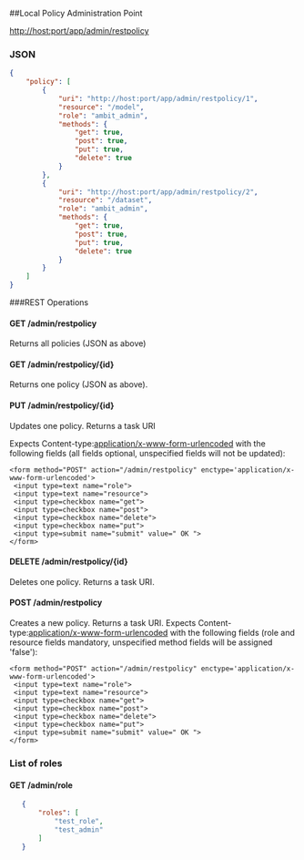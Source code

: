 ##Local Policy Administration Point

   [http://host:port/app/admin/restpolicy](http://host:port/app/admin/restpolicy)

### JSON

````json
{
    "policy": [
        {
            "uri": "http://host:port/app/admin/restpolicy/1",
            "resource": "/model",
            "role": "ambit_admin",
            "methods": {
                "get": true,
                "post": true,
                "put": true,
                "delete": true
            }
        },
        {
            "uri": "http://host:port/app/admin/restpolicy/2",
            "resource": "/dataset",
            "role": "ambit_admin",
            "methods": {
                "get": true,
                "post": true,
                "put": true,
                "delete": true
            }
        }
    ]
}
````

###REST Operations

#### GET /admin/restpolicy 
Returns all policies (JSON as above)

#### GET /admin/restpolicy/{id}
Returns one policy (JSON as above).

#### PUT /admin/restpolicy/{id}
Updates one policy.  Returns a task URI

Expects Content-type:[application/x-www-form-urlencoded](http://www.w3.org/TR/html401/interact/forms.html#h-17.13.4.1) with the following fields (all fields optional, unspecified fields will not be updated):

````
<form method="POST" action="/admin/restpolicy" enctype='application/x-www-form-urlencoded'>
 <input type=text name="role">
 <input type=text name="resource">
 <input type=checkbox name="get">
 <input type=checkbox name="post">
 <input type=checkbox name="delete">
 <input type=checkbox name="put">
 <input type=submit name="submit" value=" OK ">
</form>
````

#### DELETE /admin/restpolicy/{id}
Deletes one policy.  Returns a task URI.

#### POST /admin/restpolicy
Creates a new policy. Returns a task URI.
Expects Content-type:[application/x-www-form-urlencoded](http://www.w3.org/TR/html401/interact/forms.html#h-17.13.4.1) with the following fields (role and resource fields mandatory, unspecified method fields will be assigned 'false'):

````
<form method="POST" action="/admin/restpolicy" enctype='application/x-www-form-urlencoded'>
 <input type=text name="role">
 <input type=text name="resource">
 <input type=checkbox name="get">
 <input type=checkbox name="post">
 <input type=checkbox name="delete">
 <input type=checkbox name="put">
 <input type=submit name="submit" value=" OK ">
</form>
````

### List of roles

#### GET /admin/role

````json
   {
       "roles": [
           "test_role",
           "test_admin"
       ]
   }
````
